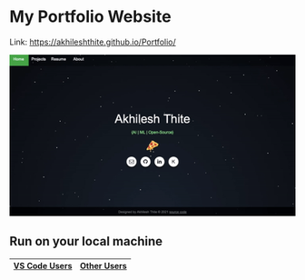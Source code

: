 # My Portfolio Website
Link: https://akhileshthite.github.io/Portfolio/

<div align="center"><img src="/static/images/portfolio.gif" /></div>

## Run on your local machine


| [VS Code Users](docs/VScode_users.md) | [Other Users](docs/other_users.md) |
| ------------- | ------------- |
